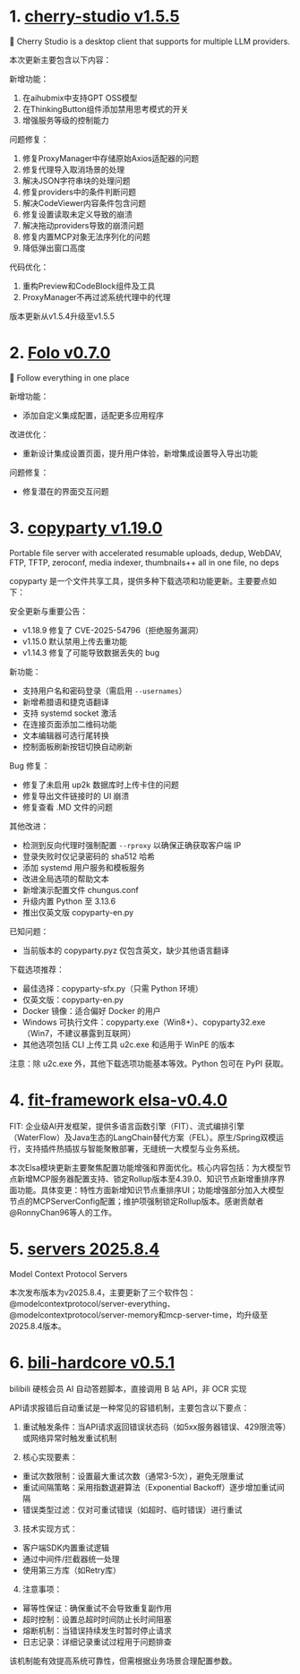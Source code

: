 
# 1. [cherry-studio v1.5.5](https://github.com/CherryHQ/cherry-studio/releases/tag/v1.5.5)  
🍒 Cherry Studio is a desktop client that supports for multiple LLM providers.

本次更新主要包含以下内容：

新增功能：
1. 在aihubmix中支持GPT OSS模型
2. 在ThinkingButton组件添加禁用思考模式的开关
3. 增强服务等级的控制能力

问题修复：
1. 修复ProxyManager中存储原始Axios适配器的问题
2. 修复代理导入取消场景的处理
3. 解决JSON字符串块的处理问题
4. 修复providers中的条件判断问题
5. 解决CodeViewer内容条件包含问题
6. 修复设置读取未定义导致的崩溃
7. 解决拖动providers导致的崩溃问题
8. 修复内置MCP对象无法序列化的问题
9. 降低弹出窗口高度

代码优化：
1. 重构Preview和CodeBlock组件及工具
2. ProxyManager不再过滤系统代理中的代理

版本更新从v1.5.4升级至v1.5.5

# 2. [Folo v0.7.0](https://github.com/RSSNext/Folo/releases/tag/v0.7.0)  
🧡 Follow everything in one place

新增功能：  
- 添加自定义集成配置，适配更多应用程序  

改进优化：  
- 重新设计集成设置页面，提升用户体验，新增集成设置导入导出功能  

问题修复：  
- 修复潜在的界面交互问题

# 3. [copyparty v1.19.0](https://github.com/9001/copyparty/releases/tag/v1.19.0)  
Portable file server with accelerated resumable uploads, dedup, WebDAV, FTP, TFTP, zeroconf, media indexer, thumbnails++ all in one file, no deps

copyparty 是一个文件共享工具，提供多种下载选项和功能更新。主要要点如下：

安全更新与重要公告：
- v1.18.9 修复了 CVE-2025-54796（拒绝服务漏洞）
- v1.15.0 默认禁用上传去重功能
- v1.14.3 修复了可能导致数据丢失的 bug

新功能：
- 支持用户名和密码登录（需启用 `--usernames`）
- 新增希腊语和捷克语翻译
- 支持 systemd socket 激活
- 在连接页面添加二维码功能
- 文本编辑器可选行尾转换
- 控制面板刷新按钮切换自动刷新

Bug 修复：
- 修复了未启用 up2k 数据库时上传卡住的问题
- 修复导出文件链接时的 UI 崩溃
- 修复查看 .MD 文件的问题

其他改进：
- 检测到反向代理时强制配置 `--rproxy` 以确保正确获取客户端 IP
- 登录失败时仅记录密码的 sha512 哈希
- 添加 systemd 用户服务和模板服务
- 改进全局选项的帮助文本
- 新增演示配置文件 chungus.conf
- 升级内置 Python 至 3.13.6
- 推出仅英文版 copyparty-en.py

已知问题：
- 当前版本的 copyparty.pyz 仅包含英文，缺少其他语言翻译

下载选项推荐：
- 最佳选择：copyparty-sfx.py（只需 Python 环境）
- 仅英文版：copyparty-en.py
- Docker 镜像：适合偏好 Docker 的用户
- Windows 可执行文件：copyparty.exe（Win8+）、copyparty32.exe（Win7，不建议暴露到互联网）
- 其他选项包括 CLI 上传工具 u2c.exe 和适用于 WinPE 的版本

注意：除 u2c.exe 外，其他下载选项功能基本等效。Python 包可在 PyPI 获取。

# 4. [fit-framework elsa-v0.4.0](https://github.com/ModelEngine-Group/fit-framework/releases/tag/elsa-v0.4.0)  
FIT: 企业级AI开发框架，提供多语言函数引擎（FIT）、流式编排引擎（WaterFlow）及Java生态的LangChain替代方案（FEL）。原生/Spring双模运行，支持插件热插拔与智能聚散部署，无缝统一大模型与业务系统。

本次Elsa模块更新主要聚焦配置功能增强和界面优化。核心内容包括：为大模型节点新增MCP服务器配置支持、锁定Rollup版本至4.39.0、知识节点新增重排序界面功能。具体变更：特性方面新增知识节点重排序UI；功能增强部分加入大模型节点的MCPServerConfig配置；维护项强制锁定Rollup版本。感谢贡献者@RonnyChan96等人的工作。

# 5. [servers 2025.8.4](https://github.com/modelcontextprotocol/servers/releases/tag/2025.8.4)  
Model Context Protocol Servers

本次发布版本为v2025.8.4，主要更新了三个软件包：@modelcontextprotocol/server-everything、@modelcontextprotocol/server-memory和mcp-server-time，均升级至2025.8.4版本。

# 6. [bili-hardcore v0.5.1](https://github.com/Karben233/bili-hardcore/releases/tag/v0.5.1)  
bilibili 硬核会员 AI 自动答题脚本，直接调用 B 站 API，非 OCR 实现

API请求报错后自动重试是一种常见的容错机制，主要包含以下要点：

1. 重试触发条件：当API请求返回错误状态码（如5xx服务器错误、429限流等）或网络异常时触发重试机制

2. 核心实现要素：
- 重试次数限制：设置最大重试次数（通常3-5次），避免无限重试
- 重试间隔策略：采用指数退避算法（Exponential Backoff）逐步增加重试间隔
- 错误类型过滤：仅对可重试错误（如超时、临时错误）进行重试

3. 技术实现方式：
- 客户端SDK内置重试逻辑
- 通过中间件/拦截器统一处理
- 使用第三方库（如Retry库）

4. 注意事项：
- 幂等性保证：确保重试不会导致重复副作用
- 超时控制：设置总超时时间防止长时间阻塞
- 熔断机制：当错误持续发生时暂时停止请求
- 日志记录：详细记录重试过程用于问题排查

该机制能有效提高系统可靠性，但需根据业务场景合理配置参数。

